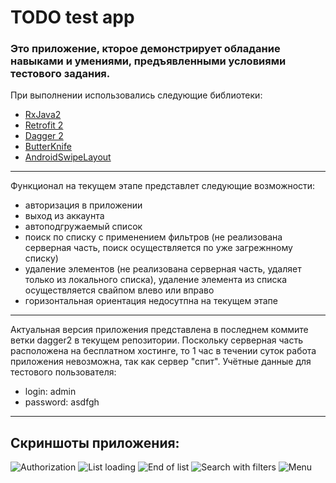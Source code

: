 # TODO test app
### Это приложение, кторое демонстрирует обладание навыками и умениями, предъявленными условиями тестового задания.

При выполнении использовались следующие библиотеки:
* [RxJava2](https://github.com/ReactiveX/RxJava/wiki/What's-different-in-2.0)
* [Retrofit 2](http://square.github.io/retrofit/)
* [Dagger 2](https://google.github.io/dagger/)
* [ButterKnife](http://jakewharton.github.io/butterknife/)
* [AndroidSwipeLayout](https://github.com/daimajia/AndroidSwipeLayout)

-------
Функционал на текущем этапе представлет следующие возможности:
- авторизация в приложении
- выход из аккаунта
- автоподгружаемый список
- поиск по списку с применением фильтров (не реализована серверная часть, поиск осуществляется по уже загрежнному списку)
- удаление элементов (не реализована серверная часть, удаляет только из локального списка), удаление элемента из списка осуществляется свайпом влево или вправо
- горизонтальная ориентация недосутпна на текущем этапе
-------
Актуальная версия приложения представлена в последнем коммите ветки dagger2 в текущем репозитории.
Поскольку серверная часть расположена на бесплатном хостинге, то 1 час в течении суток работа приложения невозможна, так как сервер "спит".
Учётные данные для тестового пользователя:
 - login: admin
 - password: asdfgh

 ------
 ## Скриншоты приложения:
 
 ![Authorization](https://s8.hostingkartinok.com/uploads/images/2018/03/31134023ff8be7b0617824a09e8da589.jpg)
 ![List loading](https://s8.hostingkartinok.com/uploads/images/2018/03/09c00e68878aa87edddec08b70d973c2.jpg)
 ![End of list](https://s8.hostingkartinok.com/uploads/images/2018/03/e36a3c587c5334ed5b6d4fd14a0c294a.jpg)
 ![Search with filters](https://s8.hostingkartinok.com/uploads/images/2018/03/13600a4d8f5c626c4e5227b43d02b29c.jpg)
 ![Menu](https://s8.hostingkartinok.com/uploads/images/2018/03/cc786d3c552f4890e92aed6e9d6b2a2d.jpg)
 
